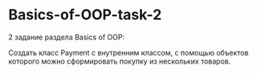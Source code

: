 # Basics-of-OOP-task-2
2 задание раздела Basics of OOP:

Создать класс Payment с внутренним классом, с помощью объектов которого можно сформировать покупку из
нескольких товаров.
